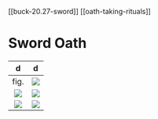 [[buck-20.27-sword]] [[oath-taking-rituals]]
# Sword Oath

d | d
:----------------------:|:-------------------------:
fig. | ![](a/sword-oath5.jpg)
![](a/sword-oath2.jpg) | ![](a/sword-oath3.jpg)
![](a/sword-oath4.jpg) | ![](a/sword-oath1.jpg)

